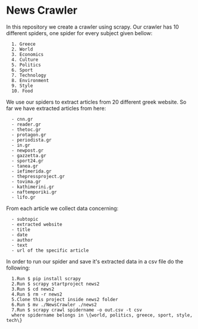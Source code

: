 # News Crawler
In this repository we create a crawler using scrapy.
Our crawler has 10 different spiders, one spider for every subject given bellow:
```
  1. Greece
  2. World
  3. Economics
  4. Culture
  5. Politics
  6. Sport
  7. Technology
  8. Environment
  9. Style
  10. Food
```
We use our spiders to extract articles from 20 different greek website. So far we have extracted articles from here:
```
  - cnn.gr
  - reader.gr
  - thetoc.gr
  - protagon.gr
  - periodista.gr
  - in.gr
  - newpost.gr
  - gazzetta.gr
  - sport24.gr
  - tanea.gr
  - iefimerida.gr
  - thepressproject.gr
  - tovima.gr
  - kathimerini.gr
  - naftemporiki.gr
  - lifo.gr
```
From each article we collect data concerning:
```
  - subtopic
  - extracted website
  - title
  - date
  - author
  - text
  - url of the specific article
```
In order to run our spider and save it's extracted data in a csv file do the following:
```
  1.Run $ pip install scrapy
  2.Run $ scrapy startproject news2
  3.Run $ cd news2
  4.Run $ rm -r news2
  5.Clone this project inside news2 folder
  6.Run $ mv ./NewsCrawler ./news2
  7.Run $ scrapy crawl spidername -o out.csv -t csv
  where spidername belongs in \{world, politics, greece, sport, style, tech\}
```

